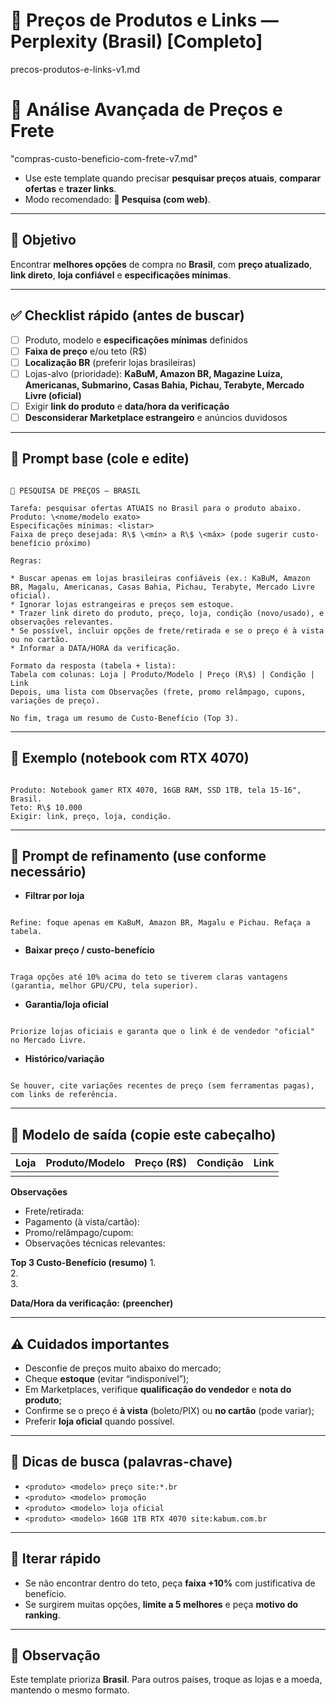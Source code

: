 # 🛒 Preços de Produtos e Links — Perplexity (Brasil) [Completo]
precos-produtos-e-links-v1.md

# 🛒 **Análise Avançada de Preços e Frete**
"compras-custo-beneficio-com-frete-v7.md"



- Use este template quando precisar **pesquisar preços atuais**, **comparar ofertas** e **trazer links**.  
- Modo recomendado: **🔴 Pesquisa (com web)**.

---

## 🎯 Objetivo
Encontrar **melhores opções** de compra no **Brasil**, com **preço atualizado**, **link direto**, **loja confiável** e **especificações mínimas**.

---

## ✅ Checklist rápido (antes de buscar)
- [ ] Produto, modelo e **especificações mínimas** definidos
- [ ] **Faixa de preço** e/ou teto (R$)
- [ ] **Localização BR** (preferir lojas brasileiras)
- [ ] Lojas-alvo (prioridade): **KaBuM, Amazon BR, Magazine Luiza, Americanas, Submarino, Casas Bahia, Pichau, Terabyte, Mercado Livre (oficial)**  
- [ ] Exigir **link do produto** e **data/hora da verificação**
- [ ] **Desconsiderar Marketplace estrangeiro** e anúncios duvidosos

---

## 🧩 Prompt base (cole e edite)
```

🔴 PESQUISA DE PREÇOS — BRASIL

Tarefa: pesquisar ofertas ATUAIS no Brasil para o produto abaixo.
Produto: \<nome/modelo exato>
Especificações mínimas: <listar>
Faixa de preço desejada: R\$ \<mín> a R\$ \<máx> (pode sugerir custo-benefício próximo)

Regras:

* Buscar apenas em lojas brasileiras confiáveis (ex.: KaBuM, Amazon BR, Magalu, Americanas, Casas Bahia, Pichau, Terabyte, Mercado Livre oficial).
* Ignorar lojas estrangeiras e preços sem estoque.
* Trazer link direto do produto, preço, loja, condição (novo/usado), e observações relevantes.
* Se possível, incluir opções de frete/retirada e se o preço é à vista ou no cartão.
* Informar a DATA/HORA da verificação.

Formato da resposta (tabela + lista):
Tabela com colunas: Loja | Produto/Modelo | Preço (R\$) | Condição | Link
Depois, uma lista com Observações (frete, promo relâmpago, cupons, variações de preço).

No fim, traga um resumo de Custo-Benefício (Top 3).

```

---

## 🧪 Exemplo (notebook com RTX 4070)
```

Produto: Notebook gamer RTX 4070, 16GB RAM, SSD 1TB, tela 15-16", Brasil.
Teto: R\$ 10.000
Exigir: link, preço, loja, condição.

```

---

## 🧰 Prompt de refinamento (use conforme necessário)
- **Filtrar por loja**  
```

Refine: foque apenas em KaBuM, Amazon BR, Magalu e Pichau. Refaça a tabela.

```

- **Baixar preço / custo-benefício**  
```

Traga opções até 10% acima do teto se tiverem claras vantagens (garantia, melhor GPU/CPU, tela superior).

```

- **Garantia/loja oficial**  
```

Priorize lojas oficiais e garanta que o link é de vendedor "oficial" no Mercado Livre.

```

- **Histórico/variação**  
```

Se houver, cite variações recentes de preço (sem ferramentas pagas), com links de referência.

```

---

## 🧾 Modelo de saída (copie este cabeçalho)
| Loja | Produto/Modelo | Preço (R$) | Condição | Link |
|---|---|---:|---|---|
|  |  |  |  |  |

**Observações**
- Frete/retirada:
- Pagamento (à vista/cartão):
- Promo/relâmpago/cupom:
- Observações técnicas relevantes:

**Top 3 Custo-Benefício (resumo)**
1.  
2.  
3.  

**Data/Hora da verificação:** __(preencher)__

---

## ⚠️ Cuidados importantes
- Desconfie de preços muito abaixo do mercado;
- Cheque **estoque** (evitar “indisponível”);
- Em Marketplaces, verifique **qualificação do vendedor** e **nota do produto**;
- Confirme se o preço é **à vista** (boleto/PIX) ou **no cartão** (pode variar);
- Preferir **loja oficial** quando possível.

---

## 🧭 Dicas de busca (palavras-chave)
- `<produto> <modelo> preço site:*.br`
- `<produto> <modelo> promoção`
- `<produto> <modelo> loja oficial`
- `<produto> <modelo> 16GB 1TB RTX 4070 site:kabum.com.br`

---

## 🔁 Iterar rápido
- Se não encontrar dentro do teto, peça **faixa +10%** com justificativa de benefício.
- Se surgirem muitas opções, **limite a 5 melhores** e peça **motivo do ranking**.

---

## 📌 Observação
Este template prioriza **Brasil**. Para outros países, troque as lojas e a moeda, mantendo o mesmo formato.
```

